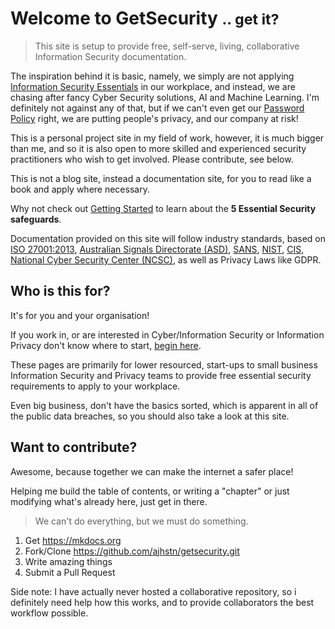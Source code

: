 # Welcome to GetSecurity <small class="text-muted">.. get it?</small>

> This site is setup to provide free, self-serve, living, collaborative Information Security documentation.  

The inspiration behind it is basic, namely, we simply are not applying [Information Security Essentials](start-here.md) in our workplace, and instead, we are chasing after fancy Cyber Security solutions, AI and Machine Learning.  I'm definitely not against any of that, but if we can't even get our [Password Policy](password-policy.md) right, we are putting people's privacy, and our company at risk!

This is a personal project site in my field of work, however, it is much bigger than me, and so it is also open to more skilled and experienced security practitioners who wish to get involved.  Please contribute, see below.

This is not a blog site, instead a documentation site, for you to read like a book and apply where necessary.

Why not check out [Getting Started](https://ajhstn.github.io/start-here.html) to learn about the **5 Essential Security safeguards**.

Documentation provided on this site will follow industry standards, based on [ISO 27001:2013](https://www.iso.org/home.html), [Australian Signals Directorate (ASD)](https://www.asd.gov.au/infosec/acsc.htm),  [SANS](https://www.sans.org/), [NIST](https://www.nist.gov/), [CIS](https://www.cisecurity.org/controls/), [National Cyber Security Center (NCSC)](https://www.ncsc.gov.uk/), as well as Privacy Laws like GDPR.

## Who is this for?

It's for you and your organisation!

If you work in, or are interested in Cyber/Information Security or Information Privacy don't know where to start, [begin here](start-here.md).

These pages are primarily for lower resourced, start-ups to small business Information Security and Privacy teams to provide free essential security requirements to apply to your workplace.

Even big business, don't have the basics sorted, which is apparent in all of the public data breaches, so you should also take a look at this site.

## Want to contribute?

Awesome, because together we can make the internet a safer place!

Helping me build the table of contents, or writing a "chapter" or just modifying what's already here, just get in there.

> We can't do everything, but we must do something.

1. Get https://mkdocs.org
2. Fork/Clone https://github.com/ajhstn/getsecurity.git
3. Write amazing things
4. Submit a Pull Request

<div class="alert alert-info" role="alert">
Side note:  I have actually never hosted a collaborative repository, so i definitely need help how this works, and to provide collaborators the best workflow possible.</div>
